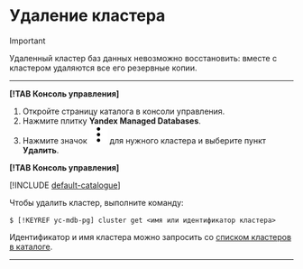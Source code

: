 # Удаление кластера

> [!IMPORTANT]
>
> Удаленный кластер баз данных невозможно восстановить: вместе с кластером удаляются все его резервные копии.

---

**[!TAB Консоль управления]**

1. Откройте страницу каталога в консоли управления.
1. Нажмите плитку **Yandex Managed Databases**.
1. Нажмите значок ![](../../../_assets/vertical-ellipsis.svg) для нужного кластера и выберите пункт **Удалить**.

**[!TAB Консоль управления]**

[!INCLUDE [default-catalogue](../../_includes/default-catalogue.md)]

Чтобы удалить кластер, выполните команду:

```
$ [!KEYREF yc-mdb-pg] cluster get <имя или идентификатор кластера>
```

Идентификатор и имя кластера можно запросить со [списком кластеров в каталоге](#list-clusters).

---


